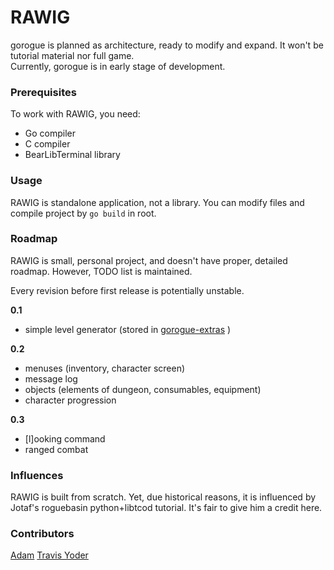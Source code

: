 # RAWIG

gorogue is planned as architecture, ready to modify and expand. It won't be tutorial material nor full game.  
Currently, gorogue is in early stage of development.

### Prerequisites

To work with RAWIG, you need:  
 - Go compiler  
 - C compiler  
 - BearLibTerminal library  

### Usage

RAWIG is standalone application, not a library. You can modify files and compile project by `go build` in root.

### Roadmap

RAWIG is small, personal project, and doesn't have proper, detailed roadmap. However, TODO list is maintained.

Every revision before first release is potentially unstable.

**0.1**  
- simple level generator (stored in [gorogue-extras](https://github.com/VedVid/gorogue-extras) )

**0.2**  
- menuses (inventory, character screen)  
- message log  
- objects (elements of dungeon, consumables, equipment)  
- character progression

**0.3**  
- [l]ooking command  
- ranged combat  

### Influences

RAWIG is built from scratch. Yet, due historical reasons, it is influenced by Jotaf's roguebasin python+libtcod tutorial. It's fair to give him a credit here.

### Contributors

[Adam](https://github.com/adam-weiler)
[Travis Yoder](https://github.com/trayo)
